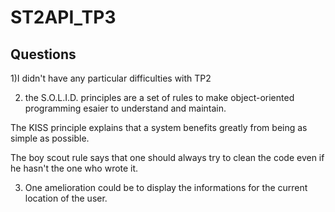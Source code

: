 # ST2API_TP3

## Questions

1)I didn't have any particular difficulties with TP2

2) the S.O.L.I.D. principles are a set of rules to make object-oriented programming esaier to understand and maintain.

The KISS principle explains that a system benefits greatly from being as simple as possible.

The boy scout rule says that one should always try to clean the code even if he hasn't the one who wrote it.

3) One amelioration could be to display the informations for the current location of the user.
